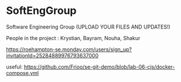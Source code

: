 # SoftEngGroup
Software Engineering Group (UPLOAD YOUR FILES AND UPDATES!)

People in the project : Krystian, Bayram, Nouha, Shakur

https://roehampton-se.monday.com/users/sign_up?invitationId=25284889976793637000

useful:
https://github.com/Frioo/se-git-demo/blob/lab-06-cjs/docker-compose.yml

